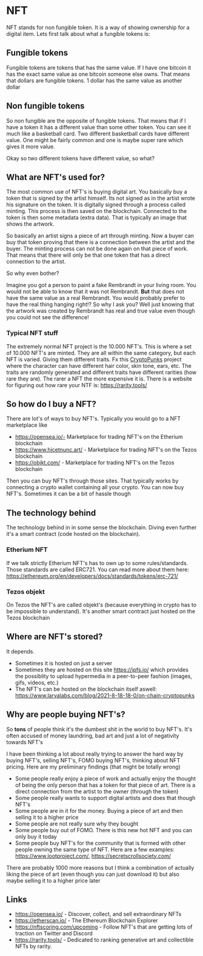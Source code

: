 # NFT

NFT stands for non fungible token. It is a way of showing ownership for a digital item. Lets first talk about what a  fungible tokens is:



## Fungible tokens

Fungible tokens are tokens that has the same value. If I have one bitcoin it has the exact same value as one bitcoin someone else owns. That means that dollars are fungible tokens. 1 dollar has the same value as another dollar



## Non fungible tokens

So non fungible are the opposite of fungible tokens. That means that if I have a token it has a different value than some other token. You can see it much like a basketball card. Two different basketball cards have different value. One might be fairly common and one is maybe super rare which gives it more value. 

Okay so two different tokens have different value, so what?



## What are NFT's used for?

The most common use of NFT's is buying digital art. You basically buy a token that is signed by the artist himself. Its not signed as in the artist wrote his signature on the token. It is digitally signed through a process called minting. This process is then saved on the blockchain. Connected to the token is then some metadata (extra data). That is typically an image that shows the artwork. 

So basically an artist signs a piece of art through minting. Now a buyer can buy that token proving that there is a connection between the artist and the buyer. The minting process can not be done again on that piece of work. That means that there will only be that one token that has a direct connection to the artist. 

So why even bother? 

Imagine you got a person to paint a fake Rembrandt in your living room. You would not be able to know that it was not Rembrandt. **But** that does not have the same value as a real Rembrandt. You would probably prefer to have the real thing hanging right!? So why I ask you? Well just knowing that the artwork was created by Rembrandt has real and true value even though you could not see the difference!



### Typical NFT stuff

The extremely normal NFT project is the 10.000 NFT's. This is where a set of 10.000 NFT's are minted. They are all within the same category, but each NFT is varied. Giving them different traits. Fx this [CryptoPunks](https://www.larvalabs.com/cryptopunks) project where the character can have different hair color, skin tone, ears, etc. The traits are randomly generated and different traits have different rarities (how rare they are). The rarer a NFT the more expensive it is. There is a website for figuring out how rare your NTF is: https://rarity.tools/





## So how do I buy a NFT?

There are lot's of ways to buy NFT's. Typically you would go to a NFT marketplace like

- https://opensea.io/- Marketplace for trading NFT's on the Etherium blockchain
- https://www.hicetnunc.art/ - Marketplace for trading NFT's on the Tezos blockchain
- https://objkt.com/ - Marketplace for trading NFT's on the Tezos blockchain

Then you can buy NFT's through those sites. That typically works by connecting a crypto wallet containing all your crypto. You can now buy NFT's. Sometimes it can be a bit of hassle though



## The technology behind

The technology behind in in some sense the blockchain. Diving even further it's a smart contract (code hosted on the blockchain). 



### Etherium NFT

If we talk strictly Etherium NFT's has to own up to some rules/standards. Those standards are called ERC721. You can read more about them here: https://ethereum.org/en/developers/docs/standards/tokens/erc-721/



### Tezos objekt

On Tezos the NFT's are called objekt's (because everything in crypto has to be impossible to understand). It's another smart contract just hosted on the Tezos blockchain



## Where are NFT's stored?

It depends. 

- Sometimes it is hosted on just a server
- Sometimes they are hosted on this site https://ipfs.io/ which provides the possiblity to upload hypermedia in a peer-to-peer fashion (images, gifs, videos, etc.)
- The NFT's can be hosted on the blockchain itself aswell: https://www.larvalabs.com/blog/2021-8-18-18-0/on-chain-cryptopunks



## Why are people buying NFT's?

So **tons** of people think it's the dumbest shit in the world to buy NFT's. It's often accused of money laundring, bad art and just a lot of negativity towards NFT's

I have been thinking a lot about really trying to answer the hard way by buying NFT's, selling NFT's, FOMO buying NFT's, thinking about NFT pricing. Here are my preliminary findings (that might be totally wrong)

- Some people really enjoy a piece of work and actually enjoy the thought of being the only person that has a token for that piece of art. There is a direct connection from the artist to the owner (through the token)
- Some people really wants to support digital artists and does that though NFT's
- Some people are in it for the money. Buying a piece of art and then selling it to a higher price
- Some people are not really sure why they bought
- Some people buy out of FOMO. There is this new hot NFT and you can only buy it today
- Some people buy NFT's for the community that is formed with other people owning the same type of NFT. Here are a few examples: https://www.lootproject.com/, https://secretscrollsociety.com/

There are probably 1000 more reasons but I think a combination of actually liking the piece of art (even though you can just download it) but also maybe selling it to a higher price later



## Links

- https://opensea.io/ - Discover, collect, and sell extraordinary NFTs
- https://etherscan.io/ - The Ethereum Blockchain Explorer
- https://nftscoring.com/upcoming - Follow NFT's that are getting lots of traction on Twitter and Discord
- https://rarity.tools/ - Dedicated to ranking generative art and collectible NFTs by rarity.

